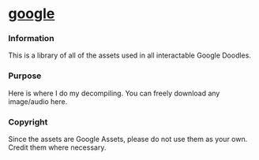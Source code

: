 # [google](https://praquron.github.io/google)

### Information
This is a library of all of the assets used in all interactable Google Doodles.

### Purpose
Here is where I do my decompiling. You can freely download any image/audio here.

### Copyright
Since the assets are Google Assets, please do not use them as your own. Credit them where necessary.
